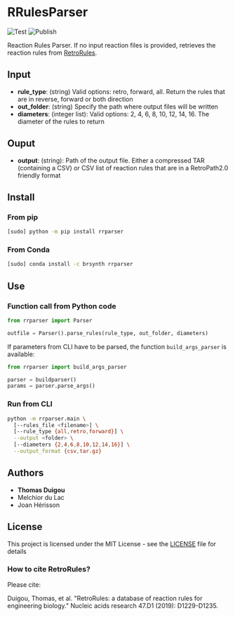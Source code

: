 # RRulesParser

![Test](https://github.com/brsynth/RRulesParser/workflows/Test/badge.svg) ![Publish](https://github.com/brsynth/RRulesParser/workflows/Publish/badge.svg)

Reaction Rules Parser. If no input reaction files is provided, retrieves the reaction rules from [RetroRules](https://retrorules.org).

## Input

* **rule_type**: (string) Valid options: retro, forward, all. Return the rules that are in reverse, forward or both direction
* **out_folder**: (string) Specify the path where output files will be written
* **diameters**: (integer list): Valid options: 2, 4, 6, 8, 10, 12, 14, 16. The diameter of the rules to return

## Ouput

* **output**: (string): Path of the output file. Either a compressed TAR (containing a CSV) or CSV list of reaction rules that are in a RetroPath2.0 friendly format


## Install
### From pip
```sh
[sudo] python -m pip install rrparser
```
### From Conda
```sh
[sudo] conda install -c brsynth rrparser
```

## Use

### Function call from Python code
```python
from rrparser import Parser

outfile = Parser().parse_rules(rule_type, out_folder, diameters)
```

If parameters from CLI have to be parsed, the function `build_args_parser` is available:
```python
from rrparser import build_args_parser

parser = buildparser()
params = parser.parse_args()
```

### Run from CLI
```sh
python -m rrparser.main \
  [--rules_file <filename>] \
  [--rule_type {all,retro,forward}] \
  --output <folder> \
  [--diameters {2,4,6,8,10,12,14,16}] \
  --output_format {csv,tar.gz}
```


## Authors

* **Thomas Duigou**
* Melchior du Lac
* Joan Hérisson

## License

This project is licensed under the MIT License - see the [LICENSE](LICENSE) file for details

### How to cite RetroRules?
Please cite:

Duigou, Thomas, et al. "RetroRules: a database of reaction rules for engineering biology." Nucleic acids research 47.D1 (2019): D1229-D1235.
